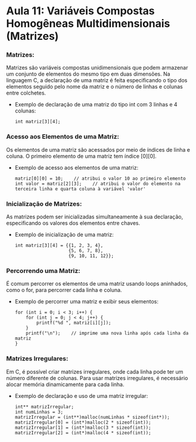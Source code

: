 # Aula 11: Variáveis Compostas Homogêneas Multidimensionais (Matrizes)

### Matrizes:
Matrizes são variáveis compostas unidimensionais que podem armazenar um conjunto de elementos do mesmo tipo em duas dimensões.
Na linguagem C, a declaração de uma matriz é feita especificando o tipo dos elementos seguido pelo nome da matriz e o número de linhas e colunas entre colchetes.
 - Exemplo de declaração de uma matriz do tipo int com 3 linhas e 4 colunas:
     ```
     int matriz[3][4];
     ```

### Acesso aos Elementos de uma Matriz:
Os elementos de uma matriz são acessados por meio de índices de linha e coluna.
O primeiro elemento de uma matriz tem índice [0][0].
- Exemplo de acesso aos elementos de uma matriz:
     ```
     matriz[0][0] = 10;    // atribui o valor 10 ao primeiro elemento
     int valor = matriz[2][3];    // atribui o valor do elemento na terceira linha e quarta coluna à variável 'valor'
     ```

### Inicialização de Matrizes:
As matrizes podem ser inicializadas simultaneamente à sua declaração, especificando os valores dos elementos entre chaves.
- Exemplo de inicialização de uma matriz:
     ```
     int matriz[3][4] = {{1, 2, 3, 4},
                         {5, 6, 7, 8},
                         {9, 10, 11, 12}};
     ```

### Percorrendo uma Matriz:
É comum percorrer os elementos de uma matriz usando loops aninhados, como o for, para percorrer cada linha e coluna.
- Exemplo de percorrer uma matriz e exibir seus elementos:
     ```
     for (int i = 0; i < 3; i++) {
         for (int j = 0; j < 4; j++) {
             printf("%d ", matriz[i][j]);
         }
         printf("\n");    // imprime uma nova linha após cada linha da matriz
     }
     ```

### Matrizes Irregulares:
Em C, é possível criar matrizes irregulares, onde cada linha pode ter um número diferente de colunas.
Para usar matrizes irregulares, é necessário alocar memória dinamicamente para cada linha.
- Exemplo de declaração e uso de uma matriz irregular:
     ```
     int** matrizIrregular;
     int numLinhas = 3;
     matrizIrregular = (int**)malloc(numLinhas * sizeof(int*));
     matrizIrregular[0] = (int*)malloc(2 * sizeof(int));
     matrizIrregular[1] = (int*)malloc(3 * sizeof(int));
     matrizIrregular[2] = (int*)malloc(4 * sizeof(int));
     ```

